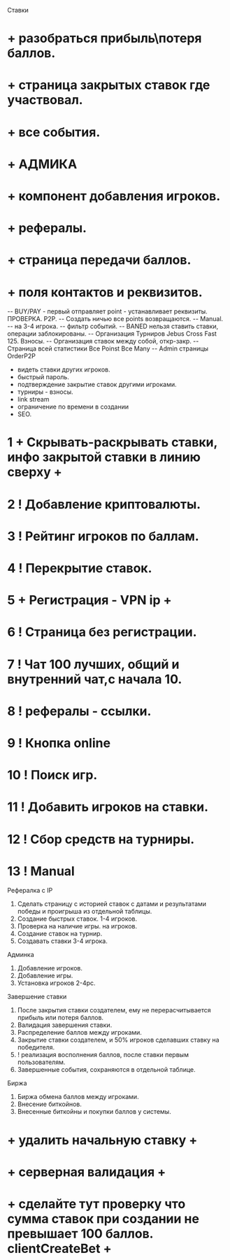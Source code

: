 Ставки
# + разобраться прибыль\потеря баллов.
# + страница закрытых ставок где участвовал.
# + все события.
# + АДМИКА
# + компонент добавления игроков.
# + рефералы.
# + страница передачи баллов.
# + поля контактов и реквизитов.

-- BUY/PAY - первый отправляет point - устанавливает реквизиты. ПРОВЕРКА. P2P.
-- Создать ничью все points возвращаются.
-- Manual.
-- на 3-4 игрока.
-- фильтр событий.
-- BANED нельзя ставить ставки, операции заблокированы.
-- Организация Турниров Jebus Cross Fast 125. Взносы.
-- Организация ставок между собой, откр-закр.
-- Страница всей статистики Все Poinst Все Many
-- Admin страницы OrderP2P


- видеть ставки других игроков.
- быстрый пароль.
- подтверждение закрытие ставок другими игроками.
- турниры - взносы.
- link stream
- ограничение по времени в создании
- SEO.

# 1 + Скрывать-раскрывать ставки, инфо закрытой ставки в линию сверху +
# 2 ! Добавление криптовалюты.
# 3 ! Рейтинг игроков по баллам.
# 4 ! Перекрытие ставок.
# 5 + Регистрация - VPN ip +
# 6 ! Страница без регистрации.
# 7 ! Чат 100 лучших, общий и внутренний чат,с начала 10.
# 8 ! рефералы - ссылки.
# 9 ! Кнопка online
# 10 ! Поиск игр.
# 11 ! Добавить игроков на ставки.
# 12 ! Сбор средств на турниры.
# 13 ! Manual

Рефералка с IP
1. Сделать страницу с историей ставок с датами и результатами победы и проигрыша из отдельной таблицы.
2. Создание быстрых ставок. 1-4 игроков.
3. Проверка на наличие игры. на игроков.
4. Создание ставок на турнир.
5. Создавать ставки 3-4 игрока.

Админка
1. Добавление игроков.
2. Добавление игры.
3. Установка игроков 2-4pc.

Завершение ставки
1. После закрытия ставки создателем, ему не перерасчитывается прибыль или потеря баллов.
2. Валидация завершения ставки.
3. Распределение баллов между игроками.
4. Закрытие ставки создателем, и 50% игроков сделавших ставку на победителя.
5. ! реализация восполнения баллов, после ставки первым пользователям.
6. Завершенные события, сохраняются в отдельной таблице.

Биржа
1. Биржа обмена баллов между игроками.
2. Внесение биткойнов.
3. Внесенные биткойны и покупки баллов у системы.


# + удалить начальную ставку +
# + серверная валидация +
# + сделайте тут проверку что сумма ставок при создании не превышает 100 баллов. clientCreateBet +
